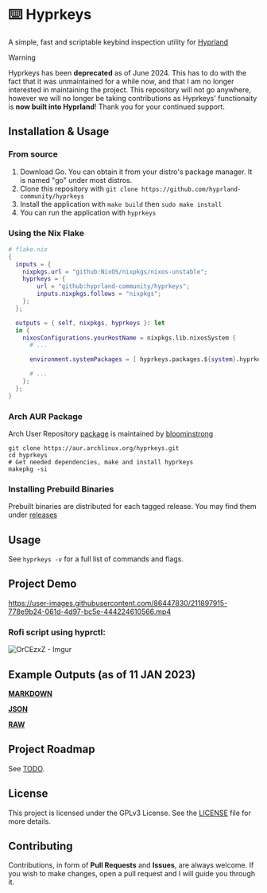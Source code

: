 # ⌨️ Hyprkeys

A simple, fast and scriptable keybind inspection utility for
[Hyprland](https://github.com/hyprwm/Hyprland)

<!-- deno-fmt-ignore-start -->

> [!WARNING]
> Hyprkeys has been **deprecated** as of June 2024. This has to do with the fact
> that it was unmaintained for a while now, and that I am no longer interested
> in maintaining the project. This repository will not go anywhere, however we
> will no longer be taking contributions as Hyprkeys' functionaity is **now built
> into Hyprland**! Thank you for your continued support.

<!-- deno-fmt-ignore-end -->

## Installation & Usage

### From source

1. Download Go. You can obtain it from your distro's package manager. It is
   named "go" under most distros.
2. Clone this repository with
   `git clone https://github.com/hyprland-community/hyprkeys`
3. Install the application with `make build` then `sudo make install`
4. You can run the application with `hyprkeys`

### Using the Nix Flake

```nix
# flake.nix
{
  inputs = {
    nixpkgs.url = "github:NixOS/nixpkgs/nixos-unstable";
    hyprkeys = {
        url = "github:hyprland-community/hyprkeys";
        inputs.nixpkgs.follows = "nixpkgs";
    };
  };

  outputs = { self, nixpkgs, hyprkeys }: let
  in {
    nixosConfigurations.yourHostName = nixpkgs.lib.nixosSystem {
      # ...

      environment.systemPackages = [ hyprkeys.packages.${system}.hyprkeys ];

      # ...
    };
  };
}
```

### Arch AUR Package

Arch User Repository [package](https://aur.archlinux.org/packages/hyprkeys) is
maintained by [bloominstrong](https://github.com/bloominstrong)

```
git clone https://aur.archlinux.org/hyprkeys.git
cd hyprkeys
# Get needed dependencies, make and install hyprkeys
makepkg -si
```

### Installing Prebuild Binaries

Prebuilt binaries are distributed for each tagged release. You may find them
under [releases](https://github.com/hyprland-community/Hyprkeys/releases)

## Usage

See `hyprkeys -v` for a full list of commands and flags.

## Project Demo

https://user-images.githubusercontent.com/86447830/211897915-778e9b24-061d-4d97-bc5e-444224610566.mp4

### Rofi script using hyprctl:

![OrCEzxZ - Imgur](https://user-images.githubusercontent.com/86447830/211898056-3bdb2f11-f7f5-4854-871f-4eabaa5b898f.png)

## Example Outputs (as of 11 JAN 2023)

**[MARKDOWN](test/out.md)**

**[JSON](test/out.json)**

**[RAW](test/out.txt)**

## Project Roadmap

See [TODO](TODO.md).

## License

This project is licensed under the GPLv3 License. See the [LICENSE](LICENSE)
file for more details.

## Contributing

Contributions, in form of **Pull Requests** and **Issues**, are always welcome.
If you wish to make changes, open a pull request and I will guide you through
it.
